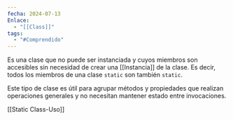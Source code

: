 ```yaml
---
fecha: 2024-07-13
Enlace:
  - "[[Class]]"
tags:
  - "#Comprendido"
---
```

Es una clase que no puede ser instanciada y cuyos miembros son accesibles sin necesidad de crear una [[Instancia]] de la clase. Es decir, todos los miembros de una clase `static` son también `static`.

Este tipo de clase es útil para agrupar métodos y propiedades que realizan operaciones generales y no necesitan mantener estado entre invocaciones. 

[[Static Class-Uso]]